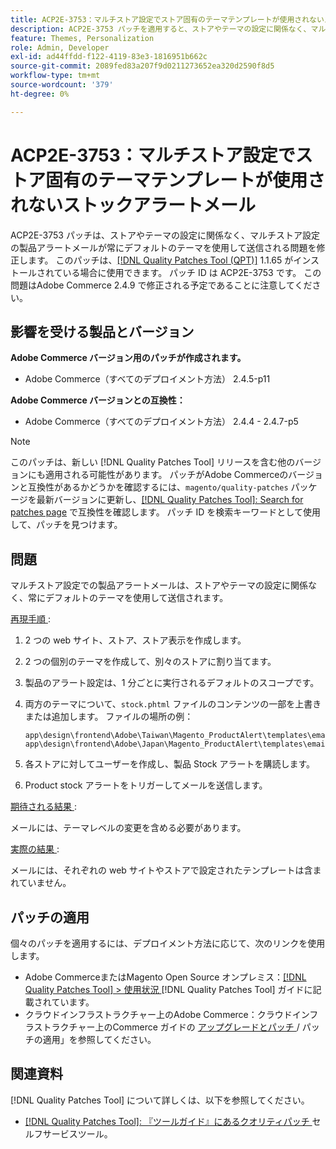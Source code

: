 ```yaml
---
title: ACP2E-3753：マルチストア設定でストア固有のテーマテンプレートが使用されないストックアラートメール
description: ACP2E-3753 パッチを適用すると、ストアやテーマの設定に関係なく、マルチストア設定の商品アラートメールが常にデフォルトのテーマを使用して送信されるAdobe Commerceの問題が修正されます。
feature: Themes, Personalization
role: Admin, Developer
exl-id: ad44ffdd-f122-4119-83e3-1816951b662c
source-git-commit: 2089fed83a207f9d0211273652ea320d2590f8d5
workflow-type: tm+mt
source-wordcount: '379'
ht-degree: 0%

---
```


# ACP2E-3753：マルチストア設定でストア固有のテーマテンプレートが使用されないストックアラートメール

ACP2E-3753 パッチは、ストアやテーマの設定に関係なく、マルチストア設定の製品アラートメールが常にデフォルトのテーマを使用して送信される問題を修正します。 このパッチは、[[!DNL Quality Patches Tool (QPT)]](/help/tools/quality-patches-tool/quality-patches-tool-to-self-serve-quality-patches.md) 1.1.65 がインストールされている場合に使用できます。 パッチ ID は ACP2E-3753 です。 この問題はAdobe Commerce 2.4.9 で修正される予定であることに注意してください。

## 影響を受ける製品とバージョン

**Adobe Commerce バージョン用のパッチが作成されます。**

* Adobe Commerce（すべてのデプロイメント方法） 2.4.5-p11

**Adobe Commerce バージョンとの互換性：**

* Adobe Commerce（すべてのデプロイメント方法） 2.4.4 - 2.4.7-p5

>[!NOTE]
>
>このパッチは、新しい [!DNL Quality Patches Tool] リリースを含む他のバージョンにも適用される可能性があります。 パッチがAdobe Commerceのバージョンと互換性があるかどうかを確認するには、`magento/quality-patches` パッケージを最新バージョンに更新し、[[!DNL Quality Patches Tool]: Search for patches page](https://experienceleague.adobe.com/tools/commerce-quality-patches/index.html) で互換性を確認します。 パッチ ID を検索キーワードとして使用して、パッチを見つけます。

## 問題

マルチストア設定での製品アラートメールは、ストアやテーマの設定に関係なく、常にデフォルトのテーマを使用して送信されます。

<u> 再現手順 </u>:

1. 2 つの web サイト、ストア、ストア表示を作成します。
1. 2 つの個別のテーマを作成して、別々のストアに割り当てます。
1. 製品のアラート設定は、1 分ごとに実行されるデフォルトのスコープです。
1. 両方のテーマについて、`stock.phtml` ファイルのコンテンツの一部を上書きまたは追加します。 ファイルの場所の例：

   ```
   app\design\frontend\Adobe\Taiwan\Magento_ProductAlert\templates\email\stock.phtml
   app\design\frontend\Adobe\Japan\Magento_ProductAlert\templates\email\stock.phtml
   ```

1. 各ストアに対してユーザーを作成し、製品 Stock アラートを購読します。
1. Product stock アラートをトリガーしてメールを送信します。

<u> 期待される結果 </u>:

メールには、テーマレベルの変更を含める必要があります。

<u> 実際の結果 </u>:

メールには、それぞれの web サイトやストアで設定されたテンプレートは含まれていません。

## パッチの適用

個々のパッチを適用するには、デプロイメント方法に応じて、次のリンクを使用します。

* Adobe CommerceまたはMagento Open Source オンプレミス：[[!DNL Quality Patches Tool] > 使用状況 ](/help/tools/quality-patches-tool/usage.md)[!DNL Quality Patches Tool] ガイドに記載されています。
* クラウドインフラストラクチャー上のAdobe Commerce：クラウドインフラストラクチャー上のCommerce ガイドの [ アップグレードとパッチ ](https://experienceleague.adobe.com/docs/commerce-cloud-service/user-guide/develop/upgrade/apply-patches.html)/ パッチの適用」を参照してください。

## 関連資料

[!DNL Quality Patches Tool] について詳しくは、以下を参照してください。

* [[!DNL Quality Patches Tool]: 『ツールガイド』にあるクオリティパッチ ](/help/tools/quality-patches-tool/quality-patches-tool-to-self-serve-quality-patches.md) セルフサービスツール。
